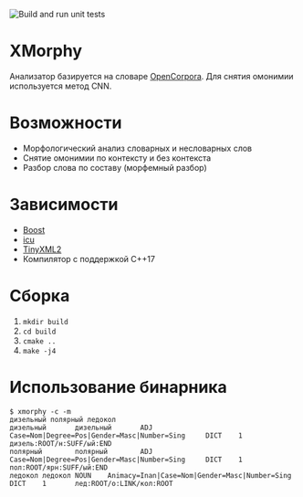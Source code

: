![Build and run unit tests](https://github.com/alesapin/XMorphy/workflows/Build%20and%20run%20unit%20tests/badge.svg?branch=master)
# XMorphy
Анализатор базируется на словаре [OpenCorpora](http://opencorpora.org/). Для снятия омонимии используется метод CNN.

# Возможности
* Морфологический анализ словарных и несловарных слов
* Снятие омонимии по контексту и без контекста
* Разбор слова по составу (морфемный разбор)

# Зависимости
* [Boost](http://www.boost.org/)
* [icu](http://site.icu-project.org/)
* [TinyXML2](http://www.grinninglizard.com/tinyxml2/)
* Компилятор с поддержкой C++17

# Сборка
1) `mkdir build`
2) `cd build`
3) `cmake ..`
4) `make -j4`

# Использование бинарника
```
$ xmorphy -c -m
дизельный полярный ледокол
дизельный       дизельный       ADJ     Case=Nom|Degree=Pos|Gender=Masc|Number=Sing     DICT    1       дизель:ROOT/н:SUFF/ый:END
полярный        полярный        ADJ     Case=Nom|Degree=Pos|Gender=Masc|Number=Sing     DICT    1       пол:ROOT/ярн:SUFF/ый:END
ледокол ледокол NOUN    Animacy=Inan|Case=Nom|Gender=Masc|Number=Sing   DICT    1       лед:ROOT/о:LINK/кол:ROOT
```

